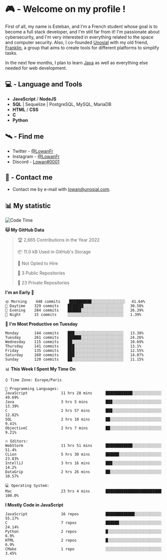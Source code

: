 # 🎮 - Welcome on my profile !
First of all, my name is Esteban, and I'm a French student whose goal is to become a full stack developer, and I'm still far from it!
I'm passionate about cybersecurity, and I'm very interested in everything related to the space and computer security.
Also, I co-founded [Unosial](https://github.com/Unosial) with my old friend, [Franklin](https://github.com/AbaFranklin/), a group that aims to create tools for different platforms to simplify tasks. 

In the next few months, I plan to learn [Java](https://www.java.com/) as well as everything else needed for web development.




## 💻 - Language and Tools
- **JavaScript** / **NodeJS**
- **SQL** | Sequelize | PostgreSQL, MySQL, MariaDB
- **HTML** / **CSS**
- **C**
- **Python**

## 🛰️ - Find me

 - Twitter - [@LowanFr](https://twitter.com/LowanFr/)
 - Instagram - [@LowanFr](https://instagram.com/LowanFr)
 - Discord -  [Lowan#0001](https://unosial.bio/Lowan)
 
## 📡 - Contact me
 - Contact me by e-mail with [lowan@unosial.com](mailto:lowan@unosial.com).

## 📊 My statistic
<!--START_SECTION:waka-->
![Code Time](http://img.shields.io/badge/Code%20Time-90%20hrs%2057%20mins-blue)

**🐱 My GitHub Data** 

> 🏆 2,665 Contributions in the Year 2022
 > 
> 📦 11.0 kB Used in GitHub's Storage 
 > 
> 🚫 Not Opted to Hire
 > 
> 📜 3 Public Repositories 
 > 
> 🔑 23 Private Repositories  
 > 
**I'm an Early 🐤** 

```text
🌞 Morning    448 commits    ██████████░░░░░░░░░░░░░░░   41.64% 
🌆 Daytime    329 commits    ███████░░░░░░░░░░░░░░░░░░   30.58% 
🌃 Evening    284 commits    ██████░░░░░░░░░░░░░░░░░░░   26.39% 
🌙 Night      15 commits     ░░░░░░░░░░░░░░░░░░░░░░░░░   1.39%

```
📅 **I'm Most Productive on Tuesday** 

```text
Monday       144 commits    ███░░░░░░░░░░░░░░░░░░░░░░   13.38% 
Tuesday      261 commits    ██████░░░░░░░░░░░░░░░░░░░   24.26% 
Wednesday    115 commits    ██░░░░░░░░░░░░░░░░░░░░░░░   10.69% 
Thursday     141 commits    ███░░░░░░░░░░░░░░░░░░░░░░   13.1% 
Friday       135 commits    ███░░░░░░░░░░░░░░░░░░░░░░   12.55% 
Saturday     160 commits    ███░░░░░░░░░░░░░░░░░░░░░░   14.87% 
Sunday       120 commits    ██░░░░░░░░░░░░░░░░░░░░░░░   11.15%

```


📊 **This Week I Spent My Time On** 

```text
⌚︎ Time Zone: Europe/Paris

💬 Programming Languages: 
JavaScript               11 hrs 28 mins      ████████████░░░░░░░░░░░░░   49.69% 
Java                     3 hrs 5 mins        ███░░░░░░░░░░░░░░░░░░░░░░   13.39% 
C                        2 hrs 57 mins       ███░░░░░░░░░░░░░░░░░░░░░░   12.82% 
SQL                      2 hrs 10 mins       ██░░░░░░░░░░░░░░░░░░░░░░░   9.41% 
ObjectiveC               2 hrs 7 mins        ██░░░░░░░░░░░░░░░░░░░░░░░   9.21%

🔥 Editors: 
WebStorm                 11 hrs 51 mins      ████████████░░░░░░░░░░░░░   51.4% 
CLion                    5 hrs 30 mins       ██████░░░░░░░░░░░░░░░░░░░   23.83% 
IntelliJ                 3 hrs 16 mins       ███░░░░░░░░░░░░░░░░░░░░░░   14.2% 
DataGrip                 2 hrs 26 mins       ██░░░░░░░░░░░░░░░░░░░░░░░   10.57%

💻 Operating System: 
Mac                      23 hrs 4 mins       █████████████████████████   100.0%

```

**I Mostly Code in JavaScript** 

```text
JavaScript               16 repos            █████████████░░░░░░░░░░░░   55.17% 
C                        7 repos             ██████░░░░░░░░░░░░░░░░░░░   24.14% 
Python                   2 repos             █░░░░░░░░░░░░░░░░░░░░░░░░   6.9% 
HTML                     2 repos             █░░░░░░░░░░░░░░░░░░░░░░░░   6.9% 
CMake                    1 repo              ░░░░░░░░░░░░░░░░░░░░░░░░░   3.45%

```



<!--END_SECTION:waka-->
